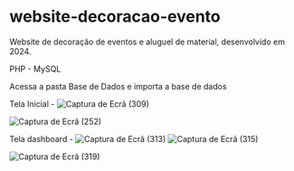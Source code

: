 # website-decoracao-evento


Website de decoração de eventos e aluguel de material, desenvolvido em 2024.



PHP - MySQL


Acessa a pasta Base de Dados e importa a base de dados

Tela Inicial - ![Captura de Ecrã (309)](https://github.com/user-attachments/assets/ed9622e1-b0b6-49a7-8d92-bec8265a5839)

![Captura de Ecrã (252)](https://github.com/user-attachments/assets/7031750b-f512-4ae3-a466-c840a10281e8)

Tela dashboard - ![Captura de Ecrã (313)](https://github.com/user-attachments/assets/84724abb-ce4a-4591-8f85-f05aac2af806)
![Captura de Ecrã (315)](https://github.com/user-attachments/assets/d9c04c1b-8a0c-47b8-bfdc-9a5f09d67b9d)

![Captura de Ecrã (319)](https://github.com/user-attachments/assets/8d398fe0-f421-4710-b405-43909e6d49b5)





